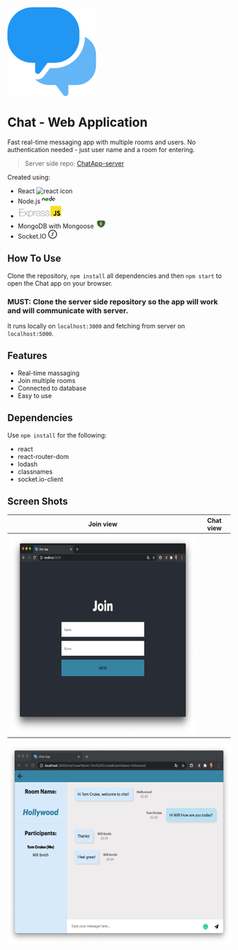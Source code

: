 <img src="/public/media/speech-bubble.png" alt="chat logo" width="200" height="200"/>

# Chat - Web Application

Fast real-time messaging app with multiple rooms and users. No authentication needed - just user name and a room for entering.

> Server side repo: [ChatApp-server](https://github.com/OdedNir/ChatApp-server) 

Created using:

- React  <img src="/public/media/favicon-react.ico" alt="react icon" width="20" height="20"/>
- Node.js  <img src="/public/media/node-icon.png" alt="react icon" width="30" height="20"/>
- <img src="/public/media/express-js-cyberpanel.jpg" alt="express icon" width="100" height="30"/>
- MongoDB with Mongoose  <img src="/public/media/mongodb.png" alt="mongodb icon" width="25" height="20"/>
- Socket.IO  <img src="/public/media/socket-io.png" alt="socketio icon" width="20" height="20"/>

## How To Use
Clone the repository, `npm install` all dependencies and then `npm start` to open the Chat app on your browser.

### MUST: Clone the server side repository so the app will work and will communicate with server.

It runs locally on `localhost:3000` and fetching from server on `localhost:5000`.

## Features

- Real-time massaging
- Join multiple rooms
- Connected to database
- Easy to use

## Dependencies

Use `npm install` for the following:
- react
- react-router-dom
- lodash
- classnames
- socket.io-client

## Screen Shots

Join view | Chat view 
:--------:|:--------:
<img src="/public/media/join-screen-shot.png" alt="join screen shot" width="550" height="450"/> |
<img alt="in chat screen shot" src="/public/media/in-chat-screen-shot3.png" width="550" height="450"/>
